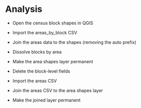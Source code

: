 # Analysis

* Open the census block shapes in QGIS
* Import the areas_by_block CSV
* Join the areas data to the shapes (removing the auto prefix)
* Dissolve blocks by area
* Make the area shapes layer permanent
* Delete the block-level fields

* Import the areas CSV 
* Join the areas CSV to the area shapes layer
* Make the joined layer permanent
